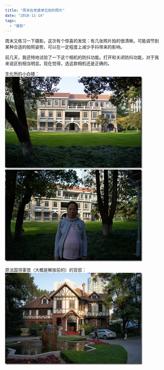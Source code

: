 ```yaml
---
title: "周末在老婆单位拍的照片"
date: "2010-11-14"
tags: 
  - "摄影"
---
```


周末又练习一下摄影。这次有个惊喜的发现：有几张照片拍的很清晰。可能调节到某种合适的拍照姿势，可以在一定程度上减少手抖带来的影响。

前几天，我还特地试验了一下这个相机的防抖功能。打开和关闭防抖功能，对于我来说区别相当明显。现在觉得，选这款相机还是正确的。

生化所的小白楼：  
[![DSC00150](images/dsc00150_thumb.jpg "DSC00150")](http://ruanqizhen.wordpress.com/wp-content/uploads/2010/11/dsc00150.jpg)  
[![DSC00145](images/dsc00145_thumb.jpg "DSC00145")](http://ruanqizhen.wordpress.com/wp-content/uploads/2010/11/dsc00145.jpg)

原法国领事馆（大概是解放前的）的官邸：  
[![DSC00165](images/dsc00165_thumb.jpg "DSC00165")](http://ruanqizhen.wordpress.com/wp-content/uploads/2010/11/dsc00165.jpg)
